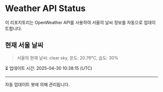 
# Weather API Status

이 리포지토리는 OpenWeather API를 사용하여 서울의 날씨 정보를 자동으로 업데이트합니다.

## 현재 서울 날씨
> 서울의 현재 날씨: clear sky, 온도: 20.76°C, 습도: 30%

⏳ 업데이트 시간: 2025-04-30 10:38:15 (UTC)

---
자동 업데이트 봇에 의해 관리됩니다.
